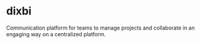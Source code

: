 # dixbi
Communication platform for teams to manage projects and collaborate in an engaging way on a centralized platform.

